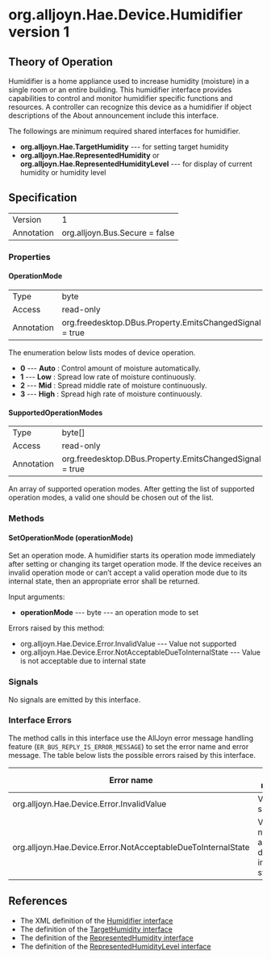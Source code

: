 # org.alljoyn.Hae.Device.Humidifier version 1

## Theory of Operation

Humidifier is a home appliance used to increase humidity (moisture) in a single
room or an entire building. This humidifier interface provides capabilities to
control and monitor humidifier specific functions and resources. A controller
can recognize this device as a humidifier if object descriptions of the About
announcement include this interface.

The followings are minimum required shared interfaces for humidifier.
  * **org.alljoyn.Hae.TargetHumidity** --- for setting target humidity
  * **org.alljoyn.Hae.RepresentedHumidity**
    or **org.alljoyn.Hae.RepresentedHumidityLevel** --- for display of current
    humidity or humidity level

## Specification

|            |                                                                |
|------------|----------------------------------------------------------------|
| Version    | 1                                                              |
| Annotation | org.alljoyn.Bus.Secure = false                                 |

### Properties

#### OperationMode

|            |                                                                |
|------------|----------------------------------------------------------------|
| Type       | byte                                                           |
| Access     | read-only                                                      |
| Annotation | org.freedesktop.DBus.Property.EmitsChangedSignal = true        |

The enumeration below lists modes of device operation.

  * **0** --- **Auto** : Control amount of moisture automatically.
  * **1** --- **Low** : Spread low rate of moisture continuously.
  * **2** --- **Mid** : Spread middle rate of moisture continuously.
  * **3** --- **High** : Spread high rate of moisture continuously.

#### SupportedOperationModes

|            |                                                                |
|------------|----------------------------------------------------------------|
| Type       | byte[]                                                         |
| Access     | read-only                                                      |
| Annotation | org.freedesktop.DBus.Property.EmitsChangedSignal = true        |

An array of supported operation modes. After getting the list of supported
operation modes, a valid one should be chosen out of the list.

### Methods

#### SetOperationMode (operationMode)

Set an operation mode. A humidifier starts its operation mode immediately after
setting or changing its target operation mode. If the device receives
an invalid operation mode or can’t accept a valid operation mode due to its
internal state, then an appropriate error shall be returned.

Input arguments:

  * **operationMode** --- byte --- an operation mode to set

Errors raised by this method:

  * org.alljoyn.Hae.Device.Error.InvalidValue --- Value not supported
  * org.alljoyn.Hae.Device.Error.NotAcceptableDueToInternalState --- Value is not
    acceptable due to internal state

### Signals

No signals are emitted by this interface.

### Interface Errors

The method calls in this interface use the AllJoyn error message handling feature
(`ER_BUS_REPLY_IS_ERROR_MESSAGE`) to set the error name and error message.
The table below lists the possible errors raised by this interface.

| Error name                                                   | Error message                                 |
|--------------------------------------------------------------|-----------------------------------------------|
| org.alljoyn.Hae.Device.Error.InvalidValue                    | Value not supported                           |
| org.alljoyn.Hae.Device.Error.NotAcceptableDueToInternalState | Value is not acceptable due to internal state |

## References

  * The XML definition of the [Humidifier interface](Humidifier-v1.xml)
  * The definition of the [TargetHumidity interface](/org.alljoyn.Hae/TargetHumidity-v1)
  * The definition of the [RepresentedHumidity interface](/org.alljoyn.Hae/RepresentedHumidity-v1)
  * The definition of the [RepresentedHumidityLevel interface](/org.alljoyn.Hae/RepresentedHumidityLevel-v1)